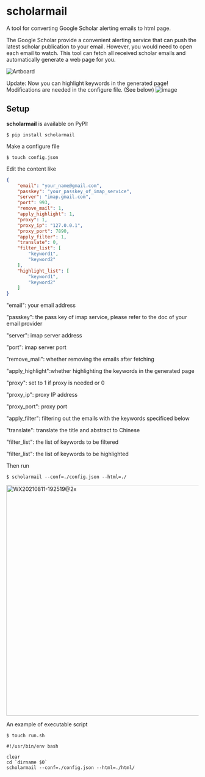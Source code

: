 # scholarmail

A tool for converting Google Scholar alerting emails to html page.

The Google Scholar provide a convenient alerting service that can push the latest scholar publication to your email. However, you would need to open each email to watch. This tool can fetch all received scholar emails and automatically generate a web page for you.  

![Artboard](https://user-images.githubusercontent.com/26362152/129020199-7efcf5d2-b8d8-4c17-bfee-25d23d95c5d7.png)

Update: Now you can highlight keywords in the generated page! Modifications are needed in the configure file. (See below)
![image](https://user-images.githubusercontent.com/26362152/142718980-d47e1305-a88f-4071-8c46-fe54138a8670.png)

  
## Setup

**scholarmail** is available on PyPI:

```console
$ pip install scholarmail
```

Make a configure file

```console
$ touch config.json
```

Edit the content like
```json
{  
    "email": "your_name@gmail.com",  
    "passkey": "your_passkey_of_imap_service",  
    "server": "imap.gmail.com",  
    "port": 993,  
    "remove_mail": 1,  
    "apply_highlight": 1,
    "proxy": 1,  
    "proxy_ip": "127.0.0.1",  
    "proxy_port": 7890,  
    "apply_filter": 1,  
    "translate": 0,  
    "filter_list": [  
        "keyword1",  
        "keyword2"  
    ],
    "highlight_list": [  
        "keyword1",  
        "keyword2"  
    ]
}  
```
"email":          your email address

"passkey":        the pass key of imap service, please refer to the doc of your email provider

"server":         imap server address

"port":           imap server port  

"remove_mail":    whether removing the emails after fetching  

"apply_highlight":whether highlighting the keywords in the generated page  

"proxy":          set to 1 if proxy is needed or 0

"proxy_ip":       proxy IP address 

"proxy_port":     proxy port 

"apply_filter":   filtering out the emails with the keywords specificed below  

"translate":      translate the title and abstract to Chinese

"filter_list":    the list of keywords to be filtered

"filter_list":    the list of keywords to be highlighted


Then run
```console
$ scholarmail --conf=./config.json --html=./
```
<img width="604" alt="WX20210811-192519@2x" src="https://user-images.githubusercontent.com/26362152/129020961-759d3e64-cb8e-46ba-b788-1f0cafb94ae1.png">

An example of executable script
```console
$ touch run.sh 
```

```console
#!/usr/bin/env bash 

clear
cd `dirname $0`
scholarmail --conf=./config.json --html=./html/
```

